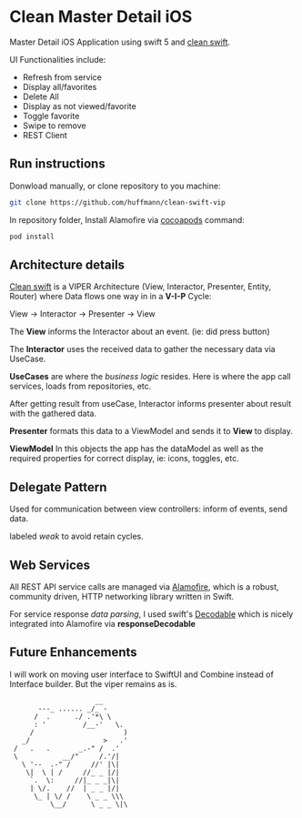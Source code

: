 # Clean Master Detail iOS 

Master Detail iOS Application using swift 5 and [clean swift](https://clean-swift.com).

UI Functionalities include:
* Refresh from service
* Display all/favorites
* Delete All
* Display as not viewed/favorite
* Toggle favorite
* Swipe to remove
* REST Client

## Run instructions
Donwload manually, or clone repository to you machine:

 ```bash
git clone https://github.com/huffmann/clean-swift-vip
```
 
 In repository folder, Install Alamofire via [cocoapods](https://cocoapods.org) command:

```bash
pod install
```

## Architecture details

[Clean swift](https://clean-swift.com) is a VIPER Architecture  (View, Interactor, Presenter, Entity, Router) where Data flows one way in in a __V-I-P__ Cycle: 

View -> Interactor -> Presenter -> View

The __View__ informs the Interactor about an event. (ie: did press button)

The __Interactor__ uses the received data to gather the necessary data via UseCase.

__UseCases__ are where the _business logic_ resides. Here is where the app call services, loads from repositories, etc. 

After getting result from useCase, Interactor informs presenter about result with the gathered data. 

__Presenter__ formats this data to a ViewModel and sends it to __View__ to display. 

__ViewModel__
In this objects the app has the dataModel as well as the required properties for correct display, ie: icons, toggles, etc. 

## Delegate Pattern 

Used for communication between view controllers: inform of events, send data. 

labeled _weak_ to avoid retain cycles. 

## Web Services
All REST API service calls are managed via [Alamofire](https://github.com/Alamofire/Alamofire), which is a robust, community driven, HTTP networking library written in Swift.

For service response _data parsing_, I used swift's [Decodable](https://developer.apple.com/documentation/swift/decodable) which is nicely integrated into Alamofire via __responseDecodable__ 

## Future Enhancements 
I will work on moving user interface to SwiftUI and Combine instead of Interface builder. But the viper remains as is. 

                         __      
           ---_ ...... _/_ -    
          /  .      ./ .'*\ \    
          : '         /__-'   \. 
         /                      )
       _/                  >   .' 
     /   .   .       _.-" /  .'   
     \           __/"     /.'/|   
       \ '--  .-" /     //' |\|  
        \|  \ | /     //_ _ |/|
         `.  \:     //|_ _ _|\|
         | \/.    //  | _ _ |/| 
          \_ | \/ /    \ _ _ \\\ 
              \__/      \ _ _ \|\

